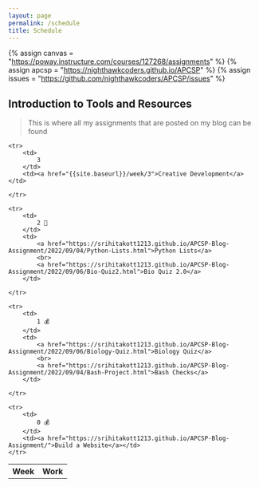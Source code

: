 ```yaml
---
layout: page
permalink: /schedule
title: Schedule
---
```


<!-- Canvas Course -->
{% assign canvas = "https://poway.instructure.com/courses/127268/assignments" %}
{% assign apcsp = "https://nighthawkcoders.github.io/APCSP" %}
{% assign issues = "https://github.com/nighthawkcoders/APCSP/issues" %}

## Introduction to Tools and Resources
> This is where all my assignments that are posted on my blog can be found

<table>
    <tr>
     <th>Week</th>
     <th>Work</th>
    </tr>

    <tr>
        <td>
            3
        </td>
        <td><a href="{{site.baseurl}}/week/3">Creative Development</a></td>
         
    </tr>

    <tr>
        <td>
            2 🚧
        </td>
        <td>
            <a href="https://srihitakott1213.github.io/APCSP-Blog-Assignment/2022/09/04/Python-Lists.html">Python Lists</a>
            <br>
            <a href="https://srihitakott1213.github.io/APCSP-Blog-Assignment/2022/09/06/Bio-Quiz2.html">Bio Quiz 2.0</a>
        </td>
        
    </tr>

    <tr>
        <td>
            1 💰
        </td>
        <td>
            <a href="https://srihitakott1213.github.io/APCSP-Blog-Assignment/2022/09/06/Biology-Quiz.html">Biology Quiz</a>
            <br>
            <a href="https://srihitakott1213.github.io/APCSP-Blog-Assignment/2022/09/04/Bash-Project.html">Bash Checks</a>
        </td>

    </tr>
    
    <tr>
        <td>
            0 💰
        </td>
        <td><a href="https://srihitakott1213.github.io/APCSP-Blog-Assignment/">Build a Website</a></td>
    </tr>
</table>